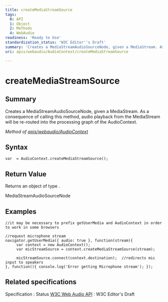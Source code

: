 ```yaml
---
title: createMediaStreamSource
tags:
  0: API
  1: Object
  2: Methods
  4: WebAudio
readiness: 'Ready to Use'
standardization_status: 'W3C Editor''s Draft'
summary: 'Creates a MediaStreamAudioSourceNode, given a MediaStream. As a consequence of calling this method, audio playback from the MediaStream will be re-routed into the processing graph of the AudioContext.'
uri: apis/webaudio/AudioContext/createMediaStreamSource

---
```

# createMediaStreamSource

## Summary

Creates a MediaStreamAudioSourceNode, given a MediaStream. As a consequence of calling this method, audio playback from the MediaStream will be re-routed into the processing graph of the AudioContext.

*Method of [apis/webaudio/AudioContext](/apis/webaudio/AudioContext)*

## Syntax

``` {.js}
var  = AudioContext.createMediaStreamSource();
```

## Return Value

Returns an object of type .

MediaStreamAudioSourceNode

## Examples

``` {.js}
//it may be necessary to prefix getUserMedia and AudioContext in order to work in some browsers

//request microphone stream
navigator.getUserMedia({ audio: true }, function(stream){
     var context = new AudioContext();
     var micStreamSource = context.createMediaStreamSource(stream);

     micStreamSource.connect(context.destination);  //redirects mic input to speakers
}, function(){ console.log('Error getting Microphone stream'); });
```

## Related specifications

Specification
:   Status
[W3C Web Audio API](http://webaudio.github.io/web-audio-api/)
:   W3C Editor's Draft

